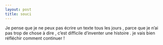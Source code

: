 ```yaml
---
layout: post
title: souci
---
```


<p>Je pense que je ne peux pas écrire un texte tous les jours , parce que je n’ai pas trop de chose à dire , c’est difficile d’inventer une histoire . je vais bien réfléchir comment continuer !</p>
